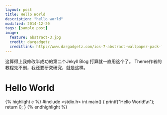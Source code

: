 ```yaml
---
layout: post
title: Hello World
description: "hello world"
modified: 2014-12-20
tags: [sample post]
image:
  feature: abstract-3.jpg
  credit: dargadgetz
  creditlink: http://www.dargadgetz.com/ios-7-abstract-wallpaper-pack-for-iphone-5-and-ipod-touch-retina/
---
```


 这算得上我修改半成功的第二个Jekyll Blog
 打算就一直用这个了。
 Theme作者的教程先不删，我还要研究研究，就是这样。

 # Hello World

{% highlight c %}
 #include <stdio.h>
 int main()
 {
	printf("Hello World!\n"); 
	return 0;
 }
{% endhighlight %}


